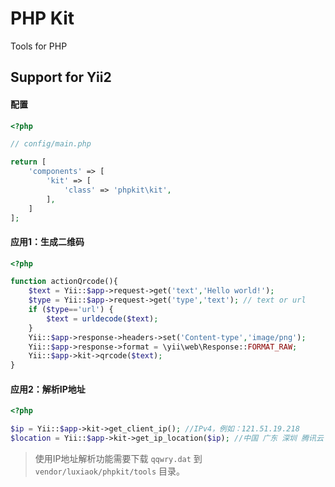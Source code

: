 PHP Kit
=======
Tools for PHP


## Support for Yii2


#### 配置

```php
<?php

// config/main.php

return [
    'components' => [
        'kit' => [
            'class' => 'phpkit\kit',
        ],
    ]
];
```


#### 应用1：生成二维码

```php
<?php

function actionQrcode(){
    $text = Yii::$app->request->get('text','Hello world!');
    $type = Yii::$app->request->get('type','text'); // text or url
    if ($type=='url') {
        $text = urldecode($text);
    }
    Yii::$app->response->headers->set('Content-type','image/png');
    Yii::$app->response->format = \yii\web\Response::FORMAT_RAW;
    Yii::$app->kit->qrcode($text);
}

```


#### 应用2：解析IP地址

```php
<?php

$ip = Yii::$app->kit->get_client_ip(); //IPv4，例如：121.51.19.218
$location = Yii::$app->kit->get_ip_location($ip); //中国 广东 深圳 腾讯云

```

> 使用IP地址解析功能需要下载 `qqwry.dat` 到 `vendor/luxiaok/phpkit/tools` 目录。
